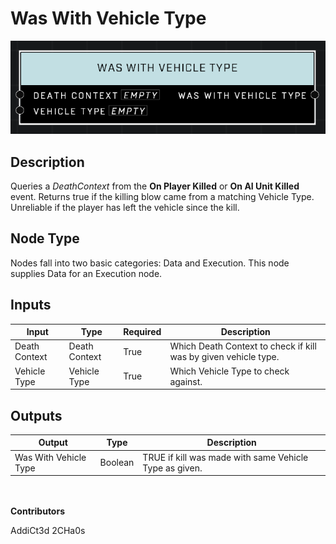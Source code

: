 # Was With Vehicle Type
![alt text](../../../.gitbook/assets/was-with-vehicle-type.png)
## Description
Queries a *DeathContext* from the **On Player Killed** or **On AI Unit Killed** event. Returns true if the killing blow came from a matching Vehicle Type. Unreliable if the player has left the vehicle since the kill.

## Node Type
Nodes fall into two basic categories: Data and Execution. This node supplies Data for an Execution node.

## Inputs
| Input            | Type             | Required | Description												    |
|------------------|------------------|----------|--------------------------------------------------------------|
| Death Context | Death Context | True | Which Death Context to check if kill was by given vehicle type. |
| Vehicle Type | Vehicle Type | True | Which Vehicle Type to check against. |

## Outputs
| Output           | Type             | Description												     |
|------------------|------------------|--------------------------------------------------------------|
| Was With Vehicle Type | Boolean | TRUE if kill was made with same Vehicle Type as given. |

\
\
**Contributors**

AddiCt3d 2CHa0s
